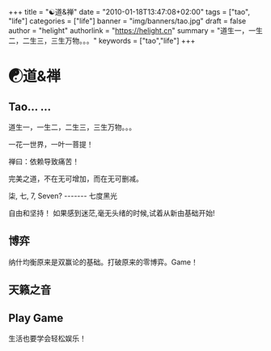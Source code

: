 +++
title = "☯道&禅"
date = "2010-01-18T13:47:08+02:00"
tags = ["tao", "life"]
categories = ["life"]
banner = "img/banners/tao.jpg"
draft = false
author = "helight"
authorlink = "https://helight.cn"
summary = "道生一，一生二，二生三，三生万物。。。"
keywords = ["tao","life"]
+++

# ☯道&禅

## Tao... ...
道生一，一生二，二生三，三生万物。。。

一花一世界，一叶一菩提！

禅曰：依赖导致痛苦！

完美之道，不在无可增加，而在无可删减。

柒, 七, 7, Seven? ------- 七度黑光 

自由和坚持！ 如果感到迷茫,毫无头绪的时候,试着从新由基础开始!

## 博弈

纳什均衡原来是双赢论的基础。打破原来的零博弈。Game！

## 天籁之音

## Play Game

生活也要学会轻松娱乐！
